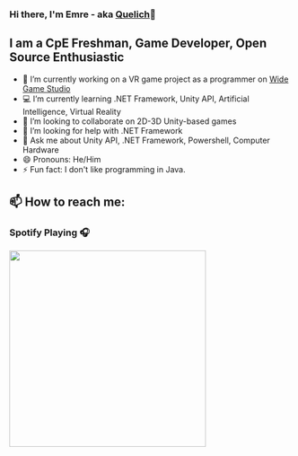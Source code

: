 ### Hi there, I'm Emre - aka [Quelich](https://github.com/Quelich)👋


## I am a CpE Freshman, Game Developer, Open Source Enthusiastic


- 🔭 I’m currently working on a VR game project as a programmer on [Wide Game Studio](http://www.widegamestudio.com/)
- 💻 I’m currently learning .NET Framework, Unity API, Artificial Intelligence, Virtual Reality
- 👯 I’m looking to collaborate on 2D-3D Unity-based games
- 🤔 I’m looking for help with .NET Framework
- 💬 Ask me about Unity API, .NET Framework, Powershell, Computer Hardware
- 😄 Pronouns: He/Him
- ⚡ Fun fact: I don't like programming in Java.
    
## 📫 How to reach me:

### Spotify Playing 🎧

[<img src="https://readme-spotify-status-coral.vercel.app/api/run-spotify-status" alt="" width="350"  />](https://open.spotify.com/user/21c22mgjnbrhmi45bbqbbjmva)

